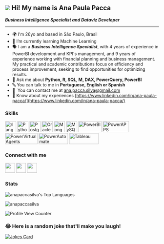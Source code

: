 ![](https://media4.giphy.com/media/uK3mEG7Yv6UhnGLNLt/200.gif) 
Hi! My name is Ana Paula Pacca
-------------------------------------------------------

***Business Intelligence Specialist and Dataviz Developer***

-------------------------------------------------------
* 🌍 I'm 26yo and based in São Paulo, Brasil
* 🌱 I’m currently learning Machine Learning
* :speaking_head: I am a ***Business Intelligence Specialist***, with 4 years of experience in PowerBI development and KPI's management, and 9 years of experience working with financial planning and business management. My practical and academic contributions focus on efficiency and process improvement, seeking to find opportunities for optimizing results.
* 💬 Ask me about **Python, R, SQL, M, DAX, PowerQuery, PowerBI**
* :abc: You can talk to me in **Portuguese, English or Spanish**
* :e-mail:  You can contact me at [ana.pacca.silva@gmail.com](mailto:ana.pacca.silva@gmail.com)
* :briefcase: Know about my experiences  [https://www.linkedin.com/in/ana-paula-pacca/](https://www.linkedin.com/in/ana-paula-pacca/)


### Skills


<p align="left">
<a href="https://www.r-project.org/" target="_blank" rel="noreferrer"><img src="https://raw.githubusercontent.com/danielcranney/readme-generator/main/public/icons/skills/rlang-colored.svg" width="36" height="36" alt="rlang" /></a>
<a href="https://www.python.org/" target="_blank" rel="noreferrer"><img src="https://raw.githubusercontent.com/danielcranney/readme-generator/main/public/icons/skills/python-colored.svg" width="36" height="36" alt="Python" /></a>
<a href="https://www.postgresql.org/" target="_blank" rel="noreferrer"><img src="https://raw.githubusercontent.com/danielcranney/readme-generator/main/public/icons/skills/postgresql-colored.svg" width="36" height="36" alt="PostgreSQL" /></a>
<a href="https://www.oracle.com/uk/index.html" target="_blank" rel="noreferrer"><img src="https://raw.githubusercontent.com/danielcranney/readme-generator/main/public/icons/skills/oracle-colored.svg" width="36" height="36" alt="Oracle" /></a>
<a href="https://www.mongodb.com/" target="_blank" rel="noreferrer"><img src="https://raw.githubusercontent.com/danielcranney/readme-generator/main/public/icons/skills/mongodb-colored.svg" width="36" height="36" alt="MongoDB" /></a>
<a href="https://www.mysql.com/" target="_blank" rel="noreferrer"><img src="https://raw.githubusercontent.com/danielcranney/readme-generator/main/public/icons/skills/mysql-colored.svg" width="36" height="36" alt="MySQL" /></a>
<a href="https://www.powerbi.com/" target="_blank" rel="noreferrer"><img src="https://img.shields.io/badge/PowerBI-F2C811?style=for-the-badge&logo=Power%20BI&logoColor=white" width="76" height="36" alt="PowerBI" /></a>
<a href="https://www.powerapps.com/" target="_blank" rel="noreferrer"><img src="https://img.shields.io/badge/Power%20Apps-742774.svg?style=for-the-badge&logo=Power-Apps&logoColor=white" width="86" height="36" alt="PowerAPPS" /></a>
<a href="https://www.powervirtualagents.com/" target="_blank" rel="noreferrer"><img src="https://img.shields.io/badge/Power%20Virtual%20Agents-0B556A.svg?style=for-the-badge&logo=Power-Virtual-Agents&logoColor=white" width="106" height="36" alt="PowerVirtualAgents" /></a>
<a href="https://www.powerautomate.com/" target="_blank" rel="noreferrer"><img src="https://img.shields.io/badge/Power%20Automate-0066FF.svg?style=for-the-badge&logo=Power-Automate&logoColor=white" width="96" height="36" alt="PowerAutomate" /></a>
<a href="https://www.tableau.com/" target="_blank" rel="noreferrer"><img src="https://img.shields.io/badge/Tableau-E97627.svg?style=for-the-badge&logo=Tableau&logoColor=white" width="96" height="36" alt="Tableau" /></a>

</p>


### Connect with me

<p align="left"> <a href="https://www.github.com/anapaccasilva" target="_blank" rel="noreferrer"><img src="https://raw.githubusercontent.com/danielcranney/readme-generator/main/public/icons/socials/github.svg" width="32" height="32" /></a> <a href="https://www.linkedin.com/in/ana-paula-pacca/" target="_blank" rel="noreferrer"><img src="https://raw.githubusercontent.com/danielcranney/readme-generator/main/public/icons/socials/linkedin.svg" width="32" height="32" /></a> <a href="https://wa.me/5511964963460" target="_blank" rel="noreferrer"><img src="https://seeklogo.com/images/W/whatsapp-icon-logo-8CA4FB831E-seeklogo.com.png" width="32" height="32" /></a> </p>

### Stats
![anapaccasilva's Top Languages](https://github-readme-stats.vercel.app/api/top-langs/?username=anapaccasilva&theme=omni&show_icons=true&hide_border=true&layout=compact)
<p><img align="center" src="https://github-readme-streak-stats.herokuapp.com/?user=anapaccasilva&theme=buefy&show_icons=true&hide_border=true&layout=compact" alt="anapaccasilva"  </p>

![Profile View Counter](https://komarev.com/ghpvc/?username=anapaccasilva)

### 😂 Here is a random joke that'll make you laugh!
[![Jokes Card](https://readme-jokes.vercel.app/api?theme=rose)](https://readme-jokes.vercel.app/api?rose)


<!---
https://home.aveek.io/GitHub-Profile-Badges/
